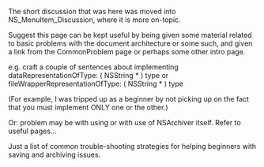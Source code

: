 The short discussion that was here was moved into NS_MenuItem_Discussion, where it is more on-topic.

Suggest this page can be kept useful by being given some material related to basic problems with the document architecture or some such, and given a link from the CommonProblem page or perhaps some other intro page.

e.g. craft a couple of sentences about implementing     dataRepresentationOfType: ( NSString * ) type
or     fileWrapperRepresentationOfType:  ( NSString * ) type

(For example, I was tripped up as a beginner by not picking up on the fact that you must implement ONLY one or the other.)

Or: problem may be with using <NSCoding> or with use of NSArchiver itself. Refer to useful pages...

Just a list of common trouble-shooting strategies for helping beginners with saving and archiving issues.
